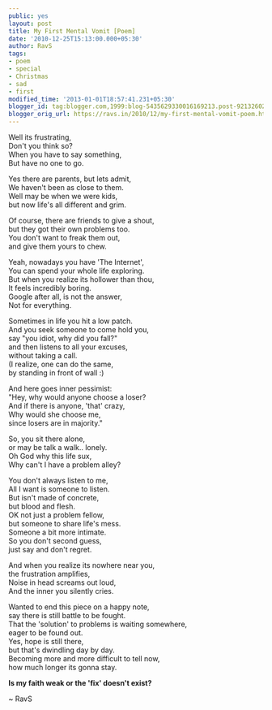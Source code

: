 ```yaml
---
public: yes
layout: post
title: My First Mental Vomit [Poem]
date: '2010-12-25T15:13:00.000+05:30'
author: RavS
tags:
- poem
- special
- Christmas
- sad
- first
modified_time: '2013-01-01T18:57:41.231+05:30'
blogger_id: tag:blogger.com,1999:blog-5435629330016169213.post-9213260204258156047
blogger_orig_url: https://ravs.in/2010/12/my-first-mental-vomit-poem.html
---
```


Well its frustrating,  
Don't you think so?  
When you have to say something,  
But have no one to go.  

Yes there are parents, but lets admit,  
We haven't been as close to them.  
Well may be when we were kids,  
but now life's all different and grim.  

Of course, there are friends to give a shout,  
but they got their own problems too.  
You don't want to freak them out,  
and give them yours to chew.  

Yeah, nowadays you have 'The Internet',  
You can spend your whole life exploring.  
But when you realize its hollower than thou,  
It feels incredibly boring.  
Google after all, is not the answer,  
Not for everything.  

Sometimes in life you hit a low patch.  
And you seek someone to come hold you,  
say "you idiot, why did you fall?"  
and then listens to all your excuses,  
without taking a call.  
(I realize, one can do the same,  
by standing in front of wall :)  

And here goes inner pessimist:  
"Hey, why would anyone choose a loser?  
And if there is anyone, 'that' crazy,  
Why would she choose me,  
since losers are in majority."  

So, you sit there alone,  
or may be talk a walk.. lonely.  
Oh God why this life sux,  
Why can't I have a problem alley?  

You don't always listen to me,  
All I want is someone to listen.  
But isn't made of concrete,  
but blood and flesh.  
OK not just a problem fellow,  
but someone to share life's mess.  
Someone a bit more intimate.  
So you don't second guess,  
just say and don't regret.  

And when you realize its nowhere near you,  
the frustration amplifies,  
Noise in head screams out loud,  
And the inner you silently cries.  

Wanted to end this piece on a happy note,  
say there is still battle to be fought.  
That the 'solution' to problems is waiting somewhere,  
eager to be found out.  
Yes, hope is still there,  
but that's dwindling day by day.  
Becoming more and more difficult to tell now,  
how much longer its gonna stay.  

**Is my faith weak or the 'fix' doesn't exist?**  

~ RavS
